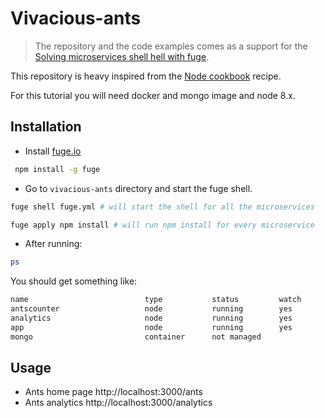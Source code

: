 # Vivacious-ants

> The repository and the code examples comes as a support for the [Solving microservices shell hell with fuge](https://www.alxolr.com/articles/solving-microservices-shell-hell-with-fuge).

This repository is heavy inspired from the [Node cookbook](https://www.amazon.com/Node-Cookbook-Actionable-solutions-development/dp/178588008X) recipe.

For this tutorial you will need docker and mongo image and node 8.x.

## Installation

* Install [fuge.io](http://fuge.io/)

```bash
 npm install -g fuge
```

* Go to `vivacious-ants` directory and start the fuge shell.

```bash
fuge shell fuge.yml # will start the shell for all the microservices

fuge apply npm install # will run npm install for every microservice
```

* After running:

```bash
ps
```

You should get something like:

```bash
name                          type           status         watch          tail
antscounter                   node           running        yes            yes
analytics                     node           running        yes            yes
app                           node           running        yes            yes
mongo                         container      not managed
```

## Usage

* Ants home page http://localhost:3000/ants
* Ants analytics http://localhost:3000/analytics
